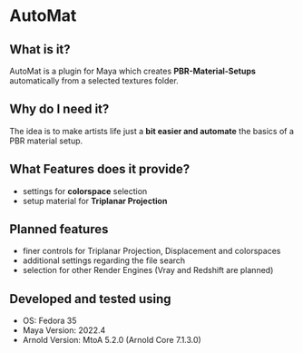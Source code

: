 # AutoMat

## What is it?
AutoMat is a plugin for Maya which creates __PBR-Material-Setups__ automatically from a selected textures folder.

## Why do I need it?
The idea is to make artists life just a __bit easier and automate__ the basics of a PBR material setup.

## What Features does it provide?
+ settings for __colorspace__ selection 
+ setup material for __Triplanar Projection__

## Planned features
+ finer controls for Triplanar Projection, Displacement and colorspaces
+ additional settings regarding the file search
+ selection for other Render Engines (Vray and Redshift are planned)

## Developed and tested using
+ OS: Fedora 35
+ Maya Version: 2022.4
+ Arnold Version: MtoA 5.2.0 (Arnold Core 7.1.3.0) 
